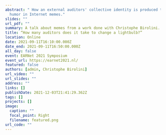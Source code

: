 ```yaml
---
abstract: " How an external auditors' collective identity is produced through
  humor in Internet memes."
slides: ""
url_pdf: ""
summary: A talk about memes from a work done with Christophe Birolini.
title: “How many auditors does it take to change a lightbulb?”
location: Online
date: 2021-09-11T16:10:00.000Z
date_end: 2021-09-11T16:50:00.000Z
all_day: false
event: EARNet 2021 Symposium
event_url: https://earnet2021.nl/
featured: false
authors: [admin, Christophe Birolini]
url_video: ""
url_slides: ""
address: ""
links: []
publishDate: 2021-12-03T21:41:29.362Z
tags: []
projects: []
image:
  caption: ""
  focal_point: Right
  filename: featured.png
url_code: ""
---
```

